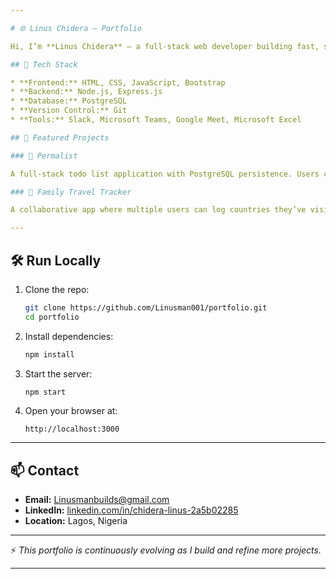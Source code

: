 ```yaml
---

# 🌐 Linus Chidera – Portfolio

Hi, I’m **Linus Chidera** — a full-stack web developer building fast, scalable, and user-focused solutions. Through my brand **Linusman**, I design and develop everything from polished front-ends to efficient back-end systems. Whether you're launching a product or improving an existing one, I bring both structure and creativity to the table.

## 🚀 Tech Stack

* **Frontend:** HTML, CSS, JavaScript, Bootstrap
* **Backend:** Node.js, Express.js
* **Database:** PostgreSQL
* **Version Control:** Git
* **Tools:** Slack, Microsoft Teams, Google Meet, Microsoft Excel

## 📌 Featured Projects

### 🔹 Permalist

A full-stack todo list application with PostgreSQL persistence. Users can create, update, and organize their tasks efficiently, with clean UI and smooth workflows.

### 🔹 Family Travel Tracker

A collaborative app where multiple users can log countries they’ve visited, displayed on an interactive map. Supports one-to-many database relationships.

---
```


## 🛠️ Run Locally

1. Clone the repo:

   ```bash
   git clone https://github.com/Linusman001/portfolio.git
   cd portfolio
   ```
2. Install dependencies:

   ```bash
   npm install
   ```
3. Start the server:

   ```bash
   npm start
   ```
4. Open your browser at:

   ```
   http://localhost:3000
   ```

---

## 📫 Contact

* **Email:** [Linusmanbuilds@gmail.com](mailto:Linusmanbuilds@gmail.com)
* **LinkedIn:** [linkedin.com/in/chidera-linus-2a5b02285](https://www.linkedin.com/in/chidera-linus-2a5b02285/)
* **Location:** Lagos, Nigeria

---

⚡ *This portfolio is continuously evolving as I build and refine more projects.*

---